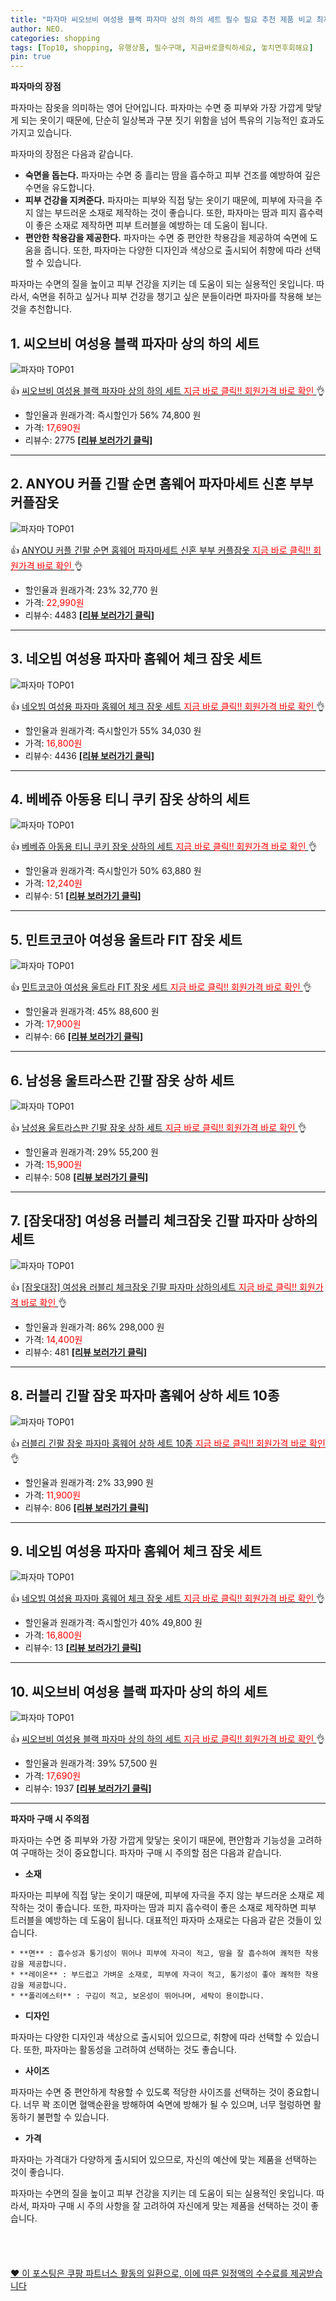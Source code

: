 ```yaml
---
title: "파자마 씨오브비 여성용 블랙 파자마 상의 하의 세트 필수 필요 추천 제품 비교 최저 가격 비교 장점 구매 후기 구매평"
author: NEO.
categories: shopping
tags: [Top10, shopping, 유행상품, 필수구매, 지금바로클릭하세요, 놓치면후회해요]
pin: true
---
```

**파자마의 장점**

파자마는 잠옷을 의미하는 영어 단어입니다. 파자마는 수면 중 피부와 가장 가깝게 맞닿게 되는 옷이기 때문에, 단순히 일상복과 구분 짓기 위함을 넘어 특유의 기능적인 효과도 가지고 있습니다.

파자마의 장점은 다음과 같습니다.

* **숙면을 돕는다.** 파자마는 수면 중 흘리는 땀을 흡수하고 피부 건조를 예방하여 깊은 수면을 유도합니다.
* **피부 건강을 지켜준다.** 파자마는 피부와 직접 닿는 옷이기 때문에, 피부에 자극을 주지 않는 부드러운 소재로 제작하는 것이 좋습니다. 또한, 파자마는 땀과 피지 흡수력이 좋은 소재로 제작하면 피부 트러블을 예방하는 데 도움이 됩니다.
* **편안한 착용감을 제공한다.** 파자마는 수면 중 편안한 착용감을 제공하여 숙면에 도움을 줍니다. 또한, 파자마는 다양한 디자인과 색상으로 출시되어 취향에 따라 선택할 수 있습니다.

파자마는 수면의 질을 높이고 피부 건강을 지키는 데 도움이 되는 실용적인 옷입니다. 따라서, 숙면을 취하고 싶거나 피부 건강을 챙기고 싶은 분들이라면 파자마를 착용해 보는 것을 추천합니다.

   

## 1. 씨오브비 여성용 블랙 파자마 상의 하의 세트

![파자마 TOP01](https://thumbnail10.coupangcdn.com/thumbnails/remote/490x490ex/image/rs_quotation_api/wnwe4czf/9677d9e1c638416f8d2b7448e23a042e.jpg)


👍 [씨오브비 여성용 블랙 파자마 상의 하의 세트 <font color=red> 지금 바로 클릭!! 회원가격 바로 확인 </font> ](https://link.coupang.com/re/AFFSDP?lptag=AF3617701&subid=GithubCoopas&pageKey=6774323949&traceid=V0-153&itemId=15913849934&vendorItemId=83121315476) 👌 


- 할인율과 원래가격: 즉시할인가 56%  74,800   원
- 가격: <span style='color:red'>17,690원</span>
- 리뷰수: 2775  [**[리뷰 보러가기 클릭]**](https://link.coupang.com/re/AFFSDP?lptag=AF3617701&subid=GithubCoopas&pageKey=6774323949&traceid=V0-153&itemId=15913849934&vendorItemId=83121315476)

---


   

## 2. ANYOU 커플 긴팔 순면 홈웨어 파자마세트 신혼 부부 커플잠옷

![파자마 TOP01](https://thumbnail7.coupangcdn.com/thumbnails/remote/490x490ex/image/vendor_inventory/5b32/2d11a8746c46fb2a80b8f15d405f2808d82b5a57e65184144cb03272ccab.jpg)


👍 [ANYOU 커플 긴팔 순면 홈웨어 파자마세트 신혼 부부 커플잠옷 <font color=red> 지금 바로 클릭!! 회원가격 바로 확인 </font> ](https://link.coupang.com/re/AFFSDP?lptag=AF3617701&subid=GithubCoopas&pageKey=7539488090&traceid=V0-153&itemId=19815957361&vendorItemId=87111883934) 👌 


- 할인율과 원래가격: 23%  32,770   원
- 가격: <span style='color:red'>22,990원</span>
- 리뷰수: 4483  [**[리뷰 보러가기 클릭]**](https://link.coupang.com/re/AFFSDP?lptag=AF3617701&subid=GithubCoopas&pageKey=7539488090&traceid=V0-153&itemId=19815957361&vendorItemId=87111883934)

---


   

## 3. 네오빔 여성용 파자마 홈웨어 체크 잠옷 세트

![파자마 TOP01](https://thumbnail10.coupangcdn.com/thumbnails/remote/490x490ex/image/vendor_inventory/5e41/1c7a020080a939f1e4b6bea06057847383de8cf24070a053fe052e827558.jpg)


👍 [네오빔 여성용 파자마 홈웨어 체크 잠옷 세트 <font color=red> 지금 바로 클릭!! 회원가격 바로 확인 </font> ](https://link.coupang.com/re/AFFSDP?lptag=AF3617701&subid=GithubCoopas&pageKey=7548881132&traceid=V0-153&itemId=19861486629&vendorItemId=86962432973) 👌 


- 할인율과 원래가격: 즉시할인가 55%  34,030   원
- 가격: <span style='color:red'>16,800원</span>
- 리뷰수: 4436  [**[리뷰 보러가기 클릭]**](https://link.coupang.com/re/AFFSDP?lptag=AF3617701&subid=GithubCoopas&pageKey=7548881132&traceid=V0-153&itemId=19861486629&vendorItemId=86962432973)

---


   

## 4. 베베쥬 아동용 티니 쿠키 잠옷 상하의 세트

![파자마 TOP01](https://thumbnail7.coupangcdn.com/thumbnails/remote/490x490ex/image/retail/images/2023/08/23/11/7/4d2e197e-f505-4178-81f3-12ddce9a4ff9.jpg)


👍 [베베쥬 아동용 티니 쿠키 잠옷 상하의 세트 <font color=red> 지금 바로 클릭!! 회원가격 바로 확인 </font> ](https://link.coupang.com/re/AFFSDP?lptag=AF3617701&subid=GithubCoopas&pageKey=7553354971&traceid=V0-153&itemId=19883507700&vendorItemId=86961458592) 👌 


- 할인율과 원래가격: 즉시할인가 50%  63,880   원
- 가격: <span style='color:red'>12,240원</span>
- 리뷰수: 51  [**[리뷰 보러가기 클릭]**](https://link.coupang.com/re/AFFSDP?lptag=AF3617701&subid=GithubCoopas&pageKey=7553354971&traceid=V0-153&itemId=19883507700&vendorItemId=86961458592)

---


   

## 5. 민트코코아 여성용 울트라 FIT 잠옷 세트

![파자마 TOP01](https://thumbnail8.coupangcdn.com/thumbnails/remote/490x490ex/image/retail/images/2023/08/23/18/8/ba7cd047-65b3-4332-9340-3af0b94e6faf.jpg)


👍 [민트코코아 여성용 울트라 FIT 잠옷 세트 <font color=red> 지금 바로 클릭!! 회원가격 바로 확인 </font> ](https://link.coupang.com/re/AFFSDP?lptag=AF3617701&subid=GithubCoopas&pageKey=7549496137&traceid=V0-153&itemId=19864443122&vendorItemId=86965309687) 👌 


- 할인율과 원래가격: 45%  88,600   원
- 가격: <span style='color:red'>17,900원</span>
- 리뷰수: 66  [**[리뷰 보러가기 클릭]**](https://link.coupang.com/re/AFFSDP?lptag=AF3617701&subid=GithubCoopas&pageKey=7549496137&traceid=V0-153&itemId=19864443122&vendorItemId=86965309687)

---


   

## 6. 남성용 울트라스판 긴팔 잠옷 상하 세트

![파자마 TOP01](https://thumbnail6.coupangcdn.com/thumbnails/remote/490x490ex/image/retail/images/2020/10/15/14/1/425e7fcf-035e-4397-820b-30d2e365b3d8.jpg)


👍 [남성용 울트라스판 긴팔 잠옷 상하 세트 <font color=red> 지금 바로 클릭!! 회원가격 바로 확인 </font> ](https://link.coupang.com/re/AFFSDP?lptag=AF3617701&subid=GithubCoopas&pageKey=2244505426&traceid=V0-153&itemId=3835786623&vendorItemId=71820621522) 👌 


- 할인율과 원래가격: 29%  55,200   원
- 가격: <span style='color:red'>15,900원</span>
- 리뷰수: 508  [**[리뷰 보러가기 클릭]**](https://link.coupang.com/re/AFFSDP?lptag=AF3617701&subid=GithubCoopas&pageKey=2244505426&traceid=V0-153&itemId=3835786623&vendorItemId=71820621522)

---


   

## 7. [잠옷대장] 여성용 러블리 체크잠옷 긴팔 파자마 상하의세트

![파자마 TOP01](https://thumbnail8.coupangcdn.com/thumbnails/remote/490x490ex/image/vendor_inventory/a7f4/48661e71537b8bb6261cdde9b1330c757e85c92ae380be1889707bba66fa.jpg)


👍 [[잠옷대장] 여성용 러블리 체크잠옷 긴팔 파자마 상하의세트 <font color=red> 지금 바로 클릭!! 회원가격 바로 확인 </font> ](https://link.coupang.com/re/AFFSDP?lptag=AF3617701&subid=GithubCoopas&pageKey=7595967666&traceid=V0-153&itemId=20082426980&vendorItemId=87177986547) 👌 


- 할인율과 원래가격: 86%  298,000   원
- 가격: <span style='color:red'>14,400원</span>
- 리뷰수: 481  [**[리뷰 보러가기 클릭]**](https://link.coupang.com/re/AFFSDP?lptag=AF3617701&subid=GithubCoopas&pageKey=7595967666&traceid=V0-153&itemId=20082426980&vendorItemId=87177986547)

---


   

## 8. 러블리 긴팔 잠옷 파자마 홈웨어 상하 세트 10종

![파자마 TOP01](https://thumbnail10.coupangcdn.com/thumbnails/remote/490x490ex/image/vendor_inventory/93d4/4a6e0a4f5a55e25d7e40333155d9e37a7e4f313146c625ad219e402525cf.jpg)


👍 [러블리 긴팔 잠옷 파자마 홈웨어 상하 세트 10종 <font color=red> 지금 바로 클릭!! 회원가격 바로 확인 </font> ](https://link.coupang.com/re/AFFSDP?lptag=AF3617701&subid=GithubCoopas&pageKey=7568548447&traceid=V0-153&itemId=19954771009&vendorItemId=87067393658) 👌 


- 할인율과 원래가격: 2%  33,990   원
- 가격: <span style='color:red'>11,900원</span>
- 리뷰수: 806  [**[리뷰 보러가기 클릭]**](https://link.coupang.com/re/AFFSDP?lptag=AF3617701&subid=GithubCoopas&pageKey=7568548447&traceid=V0-153&itemId=19954771009&vendorItemId=87067393658)

---


   

## 9. 네오빔 여성용 파자마 홈웨어 체크 잠옷 세트

![파자마 TOP01](https://thumbnail10.coupangcdn.com/thumbnails/remote/490x490ex/image/vendor_inventory/5e41/1c7a020080a939f1e4b6bea06057847383de8cf24070a053fe052e827558.jpg)


👍 [네오빔 여성용 파자마 홈웨어 체크 잠옷 세트 <font color=red> 지금 바로 클릭!! 회원가격 바로 확인 </font> ](https://link.coupang.com/re/AFFSDP?lptag=AF3617701&subid=GithubCoopas&pageKey=7548881132&traceid=V0-153&itemId=19861486629&vendorItemId=86962432973) 👌 


- 할인율과 원래가격: 즉시할인가 40%  49,800   원
- 가격: <span style='color:red'>16,800원</span>
- 리뷰수: 13  [**[리뷰 보러가기 클릭]**](https://link.coupang.com/re/AFFSDP?lptag=AF3617701&subid=GithubCoopas&pageKey=7548881132&traceid=V0-153&itemId=19861486629&vendorItemId=86962432973)

---


   

## 10. 씨오브비 여성용 블랙 파자마 상의 하의 세트

![파자마 TOP01](https://thumbnail10.coupangcdn.com/thumbnails/remote/490x490ex/image/rs_quotation_api/wnwe4czf/9677d9e1c638416f8d2b7448e23a042e.jpg)


👍 [씨오브비 여성용 블랙 파자마 상의 하의 세트 <font color=red> 지금 바로 클릭!! 회원가격 바로 확인 </font> ](https://link.coupang.com/re/AFFSDP?lptag=AF3617701&subid=GithubCoopas&pageKey=6774323949&traceid=V0-153&itemId=15913849934&vendorItemId=83121315476) 👌 


- 할인율과 원래가격: 39%  57,500   원
- 가격: <span style='color:red'>17,690원</span>
- 리뷰수: 1937  [**[리뷰 보러가기 클릭]**](https://link.coupang.com/re/AFFSDP?lptag=AF3617701&subid=GithubCoopas&pageKey=6774323949&traceid=V0-153&itemId=15913849934&vendorItemId=83121315476)

---
**파자마 구매 시 주의점**

파자마는 수면 중 피부와 가장 가깝게 맞닿는 옷이기 때문에, 편안함과 기능성을 고려하여 구매하는 것이 중요합니다. 파자마 구매 시 주의할 점은 다음과 같습니다.

* **소재**

파자마는 피부에 직접 닿는 옷이기 때문에, 피부에 자극을 주지 않는 부드러운 소재로 제작하는 것이 좋습니다. 또한, 파자마는 땀과 피지 흡수력이 좋은 소재로 제작하면 피부 트러블을 예방하는 데 도움이 됩니다. 대표적인 파자마 소재로는 다음과 같은 것들이 있습니다.

    * **면** : 흡수성과 통기성이 뛰어나 피부에 자극이 적고, 땀을 잘 흡수하여 쾌적한 착용감을 제공합니다.
    * **레이온** : 부드럽고 가벼운 소재로, 피부에 자극이 적고, 통기성이 좋아 쾌적한 착용감을 제공합니다.
    * **폴리에스터** : 구김이 적고, 보온성이 뛰어나며, 세탁이 용이합니다.

* **디자인**

파자마는 다양한 디자인과 색상으로 출시되어 있으므로, 취향에 따라 선택할 수 있습니다. 또한, 파자마는 활동성을 고려하여 선택하는 것도 좋습니다.

* **사이즈**

파자마는 수면 중 편안하게 착용할 수 있도록 적당한 사이즈를 선택하는 것이 중요합니다. 너무 꽉 조이면 혈액순환을 방해하여 숙면에 방해가 될 수 있으며, 너무 헐렁하면 활동하기 불편할 수 있습니다.

* **가격**

파자마는 가격대가 다양하게 출시되어 있으므로, 자신의 예산에 맞는 제품을 선택하는 것이 좋습니다.

파자마는 수면의 질을 높이고 피부 건강을 지키는 데 도움이 되는 실용적인 옷입니다. 따라서, 파자마 구매 시 주의 사항을 잘 고려하여 자신에게 맞는 제품을 선택하는 것이 좋습니다.<br><br><br><br><br> [ ❤  이 포스팅은 쿠팡 파트너스 활동의 일환으로, 이에 따른 일정액의 수수료를 제공받습니다](https://link.coupang.com/a/bcEFyh)